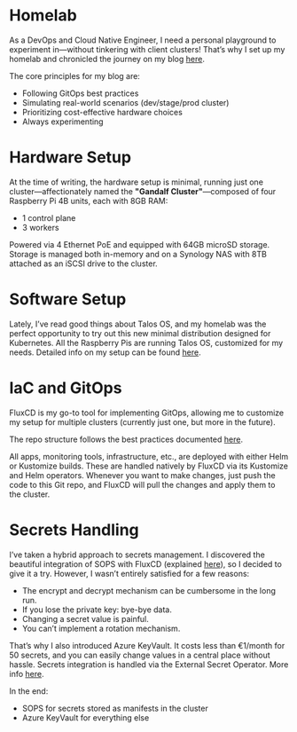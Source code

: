 # Homelab

As a DevOps and Cloud Native Engineer, I need a personal playground to experiment in—without tinkering with client clusters! That’s why I set up my homelab and chronicled the journey on my blog [here](https://alfonsofortunato.com/posts/homelab/).

The core principles for my blog are:

- Following GitOps best practices
- Simulating real-world scenarios (dev/stage/prod cluster)
- Prioritizing cost-effective hardware choices
- Always experimenting

# Hardware Setup
At the time of writing, the hardware setup is minimal, running just one cluster—affectionately named the **"Gandalf Cluster"**—composed of four Raspberry Pi 4B units, each with 8GB RAM:
- 1 control plane
- 3 workers

Powered via 4 Ethernet PoE and equipped with 64GB microSD storage.
Storage is managed both in-memory and on a Synology NAS with 8TB attached as an iSCSI drive to the cluster.

# Software Setup
Lately, I’ve read good things about Talos OS, and my homelab was the perfect opportunity to try out this new minimal distribution designed for Kubernetes.
All the Raspberry Pis are running Talos OS, customized for my needs. Detailed info on my setup can be found [here](https://alfonsofortunato.com/posts/homelab-talos/).

# IaC and GitOps
FluxCD is my go-to tool for implementing GitOps, allowing me to customize my setup for multiple clusters (currently just one, but more in the future).

The repo structure follows the best practices documented [here](https://fluxcd.io/flux/guides/repository-structure/).

All apps, monitoring tools, infrastructure, etc., are deployed with either Helm or Kustomize builds. These are handled natively by FluxCD via its Kustomize and Helm operators.
Whenever you want to make changes, just push the code to this Git repo, and FluxCD will pull the changes and apply them to the cluster.

# Secrets Handling
I’ve taken a hybrid approach to secrets management. I discovered the beautiful integration of SOPS with FluxCD (explained [here](https://fluxcd.io/flux/guides/mozilla-sops/)), so I decided to give it a try.
However, I wasn’t entirely satisfied for a few reasons:
- The encrypt and decrypt mechanism can be cumbersome in the long run.
- If you lose the private key: bye-bye data.
- Changing a secret value is painful.
- You can’t implement a rotation mechanism.

That’s why I also introduced Azure KeyVault. It costs less than €1/month for 50 secrets, and you can easily change values in a central place without hassle.
Secrets integration is handled via the External Secret Operator. More info [here](https://external-secrets.io/v0.4.3/provider-azure-key-vault/).

In the end:
- SOPS for secrets stored as manifests in the cluster
- Azure KeyVault for everything else
